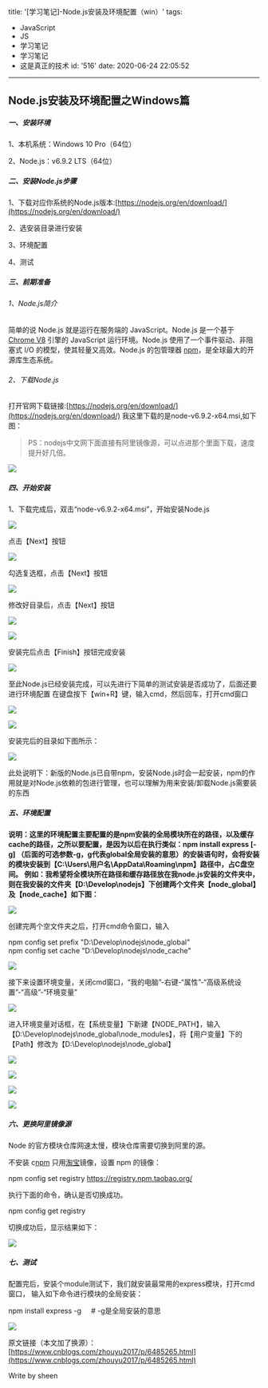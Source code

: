 title: '[学习笔记]-Node.js安装及环境配置（win）'
tags:
  - JavaScript
  - JS
  - 学习笔记
  - 学习笔记
  - 这是真正的技术
id: '516'
date: 2020-06-24 22:05:52
---
Node.js安装及环境配置之Windows篇
-----------------------

##### 一、安装环境

1、本机系统：Windows 10 Pro（64位）

2、Node.js：v6.9.2 LTS（64位）

<!--more-->

##### 二、安装Node.js步骤

1、下载对应你系统的Node.js版本:[https://nodejs.org/en/download/](https://nodejs.org/en/download/)

2、选安装目录进行安装

3、环境配置

4、测试

##### 三、前期准备

###### 1、Node.js简介

简单的说 Node.js 就是运行在服务端的 JavaScript。Node.js 是一个基于 [Chrome V8](https://developers.google.com/v8/) 引擎的 JavaScript 运行环境。Node.js 使用了一个事件驱动、非阻塞式 I/O 的模型，使其轻量又高效。Node.js 的包管理器 [npm](https://www.npmjs.com/)，是全球最大的开源库生态系统。

###### 2、下载Node.js

打开官网下载链接:[https://nodejs.org/en/download/](https://nodejs.org/en/download/) 我这里下载的是node-v6.9.2-x64.msi,如下图：

> PS：nodejs中文网下面直接有阿里镜像源，可以点进那个里面下载，速度提升好几倍。

![](http://www.sheensong.top/wordpress/wp-content/uploads/2020/06/2267589-bb1555667d5355af.png)

##### 四、开始安装

1、下载完成后，双击“node-v6.9.2-x64.msi”，开始安装Node.js

![](http://www.sheensong.top/wordpress/wp-content/uploads/2020/06/2267589-131af95ee6ebc811.png)

点击【Next】按钮

![](http://www.sheensong.top/wordpress/wp-content/uploads/2020/06/2267589-69648c7b8aa496fe.png)

勾选复选框，点击【Next】按钮

![](http://www.sheensong.top/wordpress/wp-content/uploads/2020/06/2267589-b87cc08121e1c880.png)

修改好目录后，点击【Next】按钮

![](http://www.sheensong.top/wordpress/wp-content/uploads/2020/06/2267589-f40b21a6ccbebefa.png)

![](http://www.sheensong.top/wordpress/wp-content/uploads/2020/06/2267589-3a9b3706c81fb5fa.png)

安装完后点击【Finish】按钮完成安装

![](http://www.sheensong.top/wordpress/wp-content/uploads/2020/06/2267589-adca4baa7f0d7190.png)

至此Node.js已经安装完成，可以先进行下简单的测试安装是否成功了，后面还要进行环境配置 在键盘按下【win+R】键，输入cmd，然后回车，打开cmd窗口

![](http://www.sheensong.top/wordpress/wp-content/uploads/2020/06/2267589-19531194e378a38a.png)

![](http://www.sheensong.top/wordpress/wp-content/uploads/2020/06/2267589-2c9ced41baca7c1e.png)

安装完后的目录如下图所示：

![](http://www.sheensong.top/wordpress/wp-content/uploads/2020/06/2267589-261e36d32bc47133.png)

此处说明下：新版的Node.js已自带npm，安装Node.js时会一起安装，npm的作用就是对Node.js依赖的包进行管理，也可以理解为用来安装/卸载Node.js需要装的东西

##### 五、环境配置

**说明：这里的环境配置主要配置的是npm安装的全局模块所在的路径，以及缓存cache的路径，之所以要配置，是因为以后在执行类似：npm install express \[-g\] （后面的可选参数-g，g代表global全局安装的意思）的安装语句时，会将安装的模块安装到【C:\\Users\\用户名\\AppData\\Roaming\\npm】路径中，占C盘空间。** **例如：我希望将全模块所在路径和缓存路径放在我node.js安装的文件夹中，则在我安装的文件夹【D:\\Develop\\nodejs】下创建两个文件夹【node\_global】及【node\_cache】如下图：**

![](http://www.sheensong.top/wordpress/wp-content/uploads/2020/06/2267589-51ed23771f3a86e2.png)

创建完两个空文件夹之后，打开cmd命令窗口，输入

npm config set prefix "D:\\Develop\\nodejs\\node\_global"  
npm config set cache "D:\\Develop\\nodejs\\node\_cache"

![](http://www.sheensong.top/wordpress/wp-content/uploads/2020/06/2267589-e22cf1b878275757.png)

接下来设置环境变量，关闭cmd窗口，“我的电脑”-右键-“属性”-“高级系统设置”-“高级”-“环境变量”

![](http://www.sheensong.top/wordpress/wp-content/uploads/2020/06/2267589-7fd332c898799325.png)

进入环境变量对话框，在【系统变量】下新建【NODE\_PATH】，输入【D:\\Develop\\nodejs\\node\_global\\node\_modules】，将【用户变量】下的【Path】修改为【D:\\Develop\\nodejs\\node\_global】

![](http://www.sheensong.top/wordpress/wp-content/uploads/2020/06/2267589-ca94af8646fab0b4.png)

![](http://www.sheensong.top/wordpress/wp-content/uploads/2020/06/2267589-d469f4d79081582a.png)

![](http://www.sheensong.top/wordpress/wp-content/uploads/2020/06/2267589-f46d2598f3d53958.png)

![](http://www.sheensong.top/wordpress/wp-content/uploads/2020/06/2267589-3c48768a577428f5.png)

##### 六、更换阿里镜像源

Node 的官方模块仓库网速太慢，模块仓库需要切换到阿里的源。

不安装 c[npm](https://www.baidu.com/s?wd=npm&tn=24004469_oem_dg&rsv_dl=gh_pl_sl_csd) 只用[淘宝](https://www.baidu.com/s?wd=%E6%B7%98%E5%AE%9D&tn=24004469_oem_dg&rsv_dl=gh_pl_sl_csd)镜像，设置 npm 的镜像：

npm config set registry https://registry.npm.taobao.org/

执行下面的命令，确认是否切换成功。

npm config get registry

切换成功后，显示结果如下：

![](http://www.sheensong.top/wordpress/wp-content/uploads/2020/06/image-20200624215523139-1.png)

##### 七、测试

配置完后，安装个module测试下，我们就安装最常用的express模块，打开cmd窗口， 输入如下命令进行模块的全局安装：

npm install express -g     # -g是全局安装的意思

![](http://www.sheensong.top/wordpress/wp-content/uploads/2020/06/2267589-fb7a6e61c1b99541.png)

原文链接（本文加了换源）：[https://www.cnblogs.com/zhouyu2017/p/6485265.html](https://www.cnblogs.com/zhouyu2017/p/6485265.html)

Write by sheen